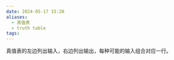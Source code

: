 ```yaml
---
date: 2024-05-17 15:20
aliases:
  - 真值表
  - truth table
tags:
---
```

真值表的左边列出输入，右边列出输出，每种可能的输入组合对应一行。